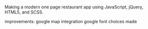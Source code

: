 Making a modern one page restaurant app using JavaScript, jQuery, HTML5, and SCSS. 

improvements:
google map integration
google font choices made